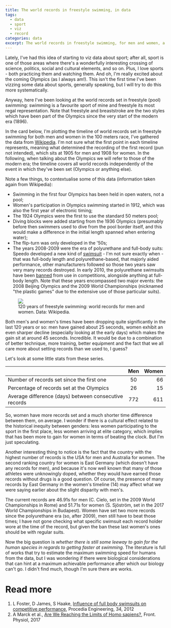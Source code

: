```yaml
---
title: The world records in freestyle swimming, in data
tags:
  - data
  - sport
  - viz
  - record
categories: data
excerpt: The world records in freestyle swimming, for men and women, a data card.
---
```


Lately, I've had this idea of starting to viz data about sport; after all, sport is one of those areas where there's a wonderfully interesting crossing of science, politics, social and cultural elements, and so on. Plus, I love sports - both practicing them and watching them. And oh, I'm really excited about the coming Olympics (as I always am!). This isn't the first time I've been vizzing some data about sports, generally speaking, but I will try to do this more systematically.

Anyway, here I've been looking at the world records set in freestyle (pool) swimming: swimming is a favourite sport of mine and freestyle its most regal representation. Note that freestyle and breaststroke are the two styles which have been part of the Olympics since the very start of the modern era (1896).

In the card below, I'm plotting the timeline of world records set in freestyle swimming for both men and women in the 100 meters race, I've gathered the data from [Wikipedia](https://en.wikipedia.org/wiki/Category:World_record_progressions_in_swimming). I'm not sure what the first point in each timeline represents, meaning what determined the recording of the first record (pun not intended), which sits at 1905 for men and 1908 for women. In the following, when talking about the Olympics we will refer to those of the modern era; the timeline covers all world records independently of the event in which they've been set (Olympics or anything else).

Note a few things, to contextualise some of this data (information taken again from Wikipedia):
* Swimming in the first four Olympics has been held in open waters, not a pool;
* Women's participation in Olympics swimming started in 1912, which was also the first year of electronic timing;
* The 1924 Olympics were the first to use the standard 50 meters pool;
* Diving blocks were added starting from the 1936 Olympics (presumably before then swimmers used to dive from the pool border itself, and this would make a difference in the initial length spanned when entering water);
* The flip-turn was only developed in the '50s;
* The years 2008-2009 were the era of polyurethane and full-body suits: Speedo developed a new kind of [swimsuit](https://en.wikipedia.org/wiki/LZR_Racer) - I'm not sure exactly when - that was full-body length and polyurethane-based, that majorly aided performance, other manufacturers followed so those two years saw very many records destroyed. In early 2010, the polyurethane swimsuits have been [banned](https://en.wikipedia.org/wiki/High-technology_swimwear_fabric) from use in competitions, alongside anything at full-body length. Note that these years encompassed two major events: the 2008 Beijing Olympics and the 2009 World Championships (nicknamed "the plastic games" due to the extensive use of those particular suits).

<figure class="responsive">
  <img src="{{ site.url }}{{site.posts_images_path}}freestyle-swimming-records.jpg">
  <figcaption>120 years of freestyle swimming: world records for men and women. Data: Wikipedia.</figcaption>
</figure>

Both men's and women's times have been dropping quite significantly in the last 120 years or so: men have gained about 25 seconds, women exhibit an even sharper decline (especially looking at the early days) which makes the gain sit at around 45 seconds. Incredible. It would be due to a combination of better technique, more training, better equipment and the fact that we all care more about setting records than we used to, I guess?

Let's look at some little stats from these series.

|         | Men           | Women  |
| ------------- |:-------------:| -----:|
| Number of records set since the first one      | 50 | 66 |
| Percentage of records set at the Olympics     |   26    |   15 |
| Average difference (days) between consecutive records | 772      |    611 |

So, women have more records set and a much shorter time difference between them, on average. I wonder if there is a cultural effect related to the historical inequity between genders: less women participating to the sport in the first place, less women arriving at elite category, which implies that has been more to gain for women in terms of beating the clock. But I'm just speculating.

Another interesting thing to notice is the fact that the country with the highest number of records is the USA for men and Australia for women. The second ranking country for women is East Germany (which doesn't have any records for men), and because it's now well known that many of those athletes were unknowingly doped, whether they would have earned those records without drugs is a good question. Of course, the presence of many records by East Germany in the women's timeline (14) may affect what we were saying earlier about the slight disparity with men's.

The current records are 46.91s for men (C. Cielo, set in the 2009 World Championships in Rome) and 51.71s for women (S. Sjöström, set in the 2017 World Championships in Budapest). Women have set two more records since the polyurethane era (so, after 2009), men still have to beat those times; I have not gone checking what specific swimsuit each record holder wore at the time of the record, but given the ban these last women's ones should be with regular suits.

Now the big question is *whether there is still some leeway to gain for the human species in regards to getting faster at swimming*. The literature is full of works that try to estimate the maximum swimming speed for humans from the data, but I was wondering if there were biological considerations that can hint at a maximum achievable performance after which our biology can't go. I didn't find much, though I'm sure there are works.


# Read more

1. L Foster, D James, S Haake, [Influence of full body swimsuits on competitive performance](sciencedirect.com/science/article/pii/S1877705812017341), Procedia Engineering, 34, 2012
2. A Marck et al., [Are We Reaching the Limits of Homo sapiens?](https://www.frontiersin.org/articles/10.3389/fphys.2017.00812/full), Front. Physiol, 2017
